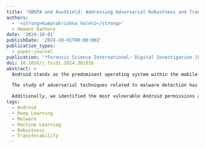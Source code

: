 ```yaml
---
title: 'GBKPA and AuxShield: Addressing Adversarial Robustness and Transferability in Android Malware Detection'
authors:
  - '<strong>Kumarakrishna Valeti</strong>'
  - Hemant Rathore
date: '2024-10-01'
publishDate: '2024-10-01T00:00:00Z'
publication_types:
  - paper-journal
publication: '*Forensic Science International: Digital Investigation (Elsevier)* – DFRWS APAC 2024 Selected Papers'
doi: 10.1016/j.fsidi.2024.301816
abstract: >
  Android stands as the predominant operating system within the mobile ecosystem. Users can download applications from official sources like Google Play Store and other third-party platforms. However, malicious actors can attempt to compromise user device integrity through malicious applications. Traditionally, signatures, rules, and other methods have been employed to detect malware attacks and protect device integrity. However, the growing number and complexity of malicious applications have prompted the exploration of newer techniques like machine learning (ML) and deep learning (DL). Many recent studies have demonstrated promising results in detecting malicious applications using ML and DL solutions. However, research in other fields, such as computer vision, has shown that ML and DL solutions are vulnerable to targeted adversarial attacks. Malicious actors can develop malicious adversarial applications that can bypass ML and DL based anti-viruses.

  The study of adversarial techniques related to malware detection has now captured the security community’s attention. In this work, we utilise Android permissions and intents to construct 28 distinct malware detection models using 14 classification algorithms. Later, we introduce a novel targeted false-negative evasion attack, Gradient Based K Perturbation Attack (GBKPA), designed for grey-box knowledge scenarios to assess the robustness of these models. The GBKPA attempts to craft malicious adversarial samples by making minimal perturbations without violating the syntactic and functional structure of the application. GBKPA achieved an average fooling rate (FR) of 77% with only five perturbations across the 28 detection models.

  Additionally, we identified the most vulnerable Android permissions and intents that malicious actors can exploit for evasion attacks. Furthermore, we analyse the transferability of adversarial samples across different classes of models and provide explanations for the same. Finally, we proposed the AuxShield defence mechanism to develop robust detection models. AuxShield reduced the average FR to 3.25% against the 28 detection models. Our findings underscore the need to understand the causation of adversarial samples, their transferability, and robust defence strategies before deploying ML and DL solutions in the real world.
tags:
  - Android
  - Deep Learning
  - Malware
  - Machine Learning
  - Robustness
  - Transferability
---
```

